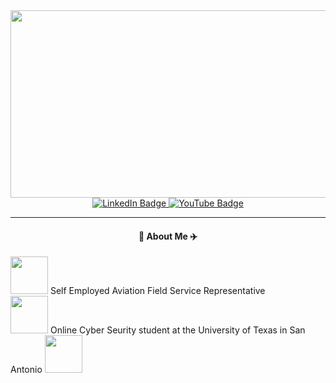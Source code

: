 <div align="center">
  <img src="https://media.giphy.com/media/yx5CGBdwXdCbjEf6li/giphy.gif" width="600" height="300"/>
</div>

<div align="center">
<div id="badges">
  <a href="https://www.linkedin.com/in/james-byler-23316764">
    <img src="https://img.shields.io/badge/LinkedIn-blue?style=for-the-badge&logo=linkedin&logoColor=white" alt="LinkedIn Badge"/>
  </a>
  <a href="https://www.instagram.com/skyler_fpv/">
    <img src="https://img.shields.io/badge/Instagram-E4405F?style=for-the-badge&logo=instagram&logoColor=white" alt="YouTube Badge"/>
  </a>
</div>

  ---
 
 #### :helicopter: About Me :airplane:
  
  </div>

   <img src="https://media.giphy.com/media/QTC2Q8aGF8heRQ4bbp/giphy.gif" width="60"> Self Employed Aviation Field Service Representative  
   <img src="https://media.giphy.com/media/H1Pl8OLbkQ2ZRHLO5w/giphy.gif" width="60"> Online Cyber Seurity student at the University of Texas in San Antonio
   <img src="https://media.giphy.com/media/H1Pl8OLbkQ2ZRHLO5w/giphy.gif" width="60">
 
</div>
